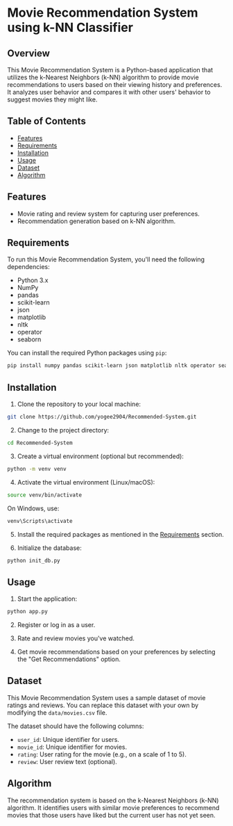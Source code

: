 
# Movie Recommendation System using k-NN Classifier

## Overview

This Movie Recommendation System is a Python-based application that utilizes the k-Nearest Neighbors (k-NN) algorithm to provide movie recommendations to users based on their viewing history and preferences. It analyzes user behavior and compares it with other users' behavior to suggest movies they might like.

## Table of Contents

- [Features](#features)
- [Requirements](#requirements)
- [Installation](#installation)
- [Usage](#usage)
- [Dataset](#dataset)
- [Algorithm](#algorithm)

## Features

- Movie rating and review system for capturing user preferences.
- Recommendation generation based on k-NN algorithm.
  
## Requirements

To run this Movie Recommendation System, you'll need the following dependencies:

- Python 3.x
- NumPy
- pandas
- scikit-learn
- json
- matplotlib
- nltk
- operator
- seaborn

You can install the required Python packages using `pip`:

```bash
pip install numpy pandas scikit-learn json matplotlib nltk operator seaborn
```

## Installation

1. Clone the repository to your local machine:

```bash
git clone https://github.com/yogee2904/Recommended-System.git
```

2. Change to the project directory:

```bash
cd Recommended-System
```

3. Create a virtual environment (optional but recommended):

```bash
python -m venv venv
```

4. Activate the virtual environment (Linux/macOS):

```bash
source venv/bin/activate
```

   On Windows, use:

```bash
venv\Scripts\activate
```

5. Install the required packages as mentioned in the [Requirements](#requirements) section.

6. Initialize the database:

```bash
python init_db.py
```

## Usage

1. Start the application:

```bash
python app.py
```

2. Register or log in as a user.

3. Rate and review movies you've watched.

4. Get movie recommendations based on your preferences by selecting the "Get Recommendations" option.

## Dataset

This Movie Recommendation System uses a sample dataset of movie ratings and reviews. You can replace this dataset with your own by modifying the `data/movies.csv` file.

The dataset should have the following columns:

- `user_id`: Unique identifier for users.
- `movie_id`: Unique identifier for movies.
- `rating`: User rating for the movie (e.g., on a scale of 1 to 5).
- `review`: User review text (optional).

## Algorithm

The recommendation system is based on the k-Nearest Neighbors (k-NN) algorithm. It identifies users with similar movie preferences to recommend movies that those users have liked but the current user has not yet seen.

